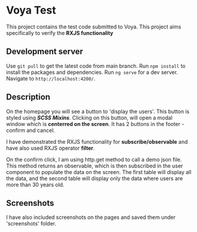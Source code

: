 # Voya Test

This project contains the test code submitted to Voya.
This project aims specifically to verify the **RXJS functionality** 

## Development server

Use `git pull` to get the latest code from main branch.
Run `npm install` to install the packages and dependencies.
Run `ng serve` for a dev server. 
Navigate to `http://localhost:4200/`. 

## Description

On the homepage you will see a button to 'display the users'. This button is styled using ***SCSS Mixins***. Clicking on this button, will open a modal window which is **centerred on the screen**. It has 2 buttons in the footer - confirm and cancel. 

I have demonstrated the RXJS functionality for **subscribe/observable** and have also used RXJS operator **filter**.

On the confirm click, I am using http.get method to call a demo json file. This method returns an observable, which is then subscribed in the user component to populate the data on the screen.
The first table will display all the data, and the second table will display only the data where users are more than 30 years old. 


## Screenshots

I have also included screenshots on the pages and saved them under 'screenshots' folder.

